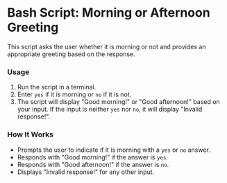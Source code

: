 # Bash Script: Morning or Afternoon Greeting

This script asks the user whether it is morning or not and provides an appropriate greeting based on the response.

### Usage

1. Run the script in a terminal.
2. Enter `yes` if it is morning or `no` if it is not.
3. The script will display "Good morning!" or "Good afternoon!" based on your input. If the input is neither `yes` nor `no`, it will display "Invalid response!".

### How It Works

- Prompts the user to indicate if it is morning with a `yes` or `no` answer.
- Responds with "Good morning!" if the answer is `yes`.
- Responds with "Good afternoon!" if the answer is `no`.
- Displays "Invalid response!" for any other input.
